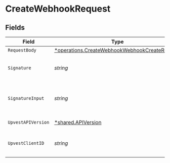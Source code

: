 # CreateWebhookRequest


## Fields

| Field                                                                                                         | Type                                                                                                          | Required                                                                                                      | Description                                                                                                   | Example                                                                                                       |
| ------------------------------------------------------------------------------------------------------------- | ------------------------------------------------------------------------------------------------------------- | ------------------------------------------------------------------------------------------------------------- | ------------------------------------------------------------------------------------------------------------- | ------------------------------------------------------------------------------------------------------------- |
| `RequestBody`                                                                                                 | [*operations.CreateWebhookWebhookCreateRequest](../../models/operations/createwebhookwebhookcreaterequest.md) | :heavy_minus_sign:                                                                                            | N/A                                                                                                           |                                                                                                               |
| `Signature`                                                                                                   | *string*                                                                                                      | :heavy_check_mark:                                                                                            | https://tools.ietf.org/id/draft-ietf-httpbis-message-signatures-01.html#name-the-signature-http-header        |                                                                                                               |
| `SignatureInput`                                                                                              | *string*                                                                                                      | :heavy_check_mark:                                                                                            | https://tools.ietf.org/id/draft-ietf-httpbis-message-signatures-01.html#name-the-signature-input-http-he      |                                                                                                               |
| `UpvestAPIVersion`                                                                                            | [*shared.APIVersion](../../models/shared/apiversion.md)                                                       | :heavy_minus_sign:                                                                                            | Upvest API version (Note: Do not include quotation marks)                                                     | 1                                                                                                             |
| `UpvestClientID`                                                                                              | *string*                                                                                                      | :heavy_check_mark:                                                                                            | Tenant Client ID                                                                                              | ebabcf4d-61c3-4942-875c-e265a7c2d062                                                                          |